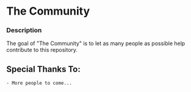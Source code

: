 # The Community

### Description

The goal of "The Community" is to let as many people as possible help contribute to this repository.

## Special Thanks To:
    - More people to come...